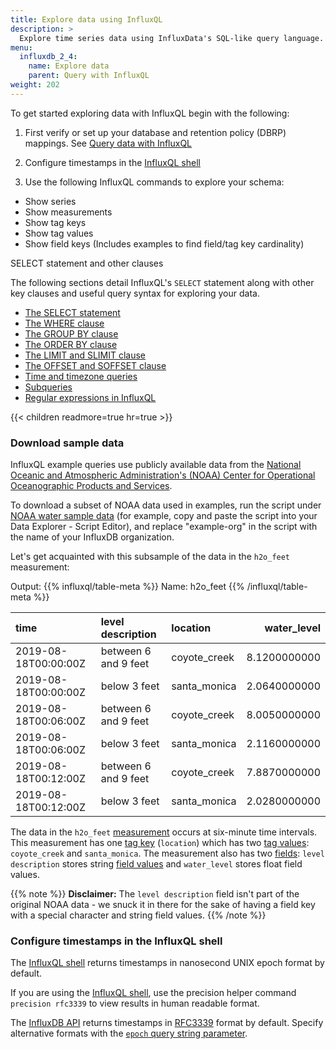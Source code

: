 ```yaml
---
title: Explore data using InfluxQL
description: >
  Explore time series data using InfluxData's SQL-like query language. Use the SELECT statement to query data from measurements, tags, and fields.
menu:
  influxdb_2_4:
    name: Explore data
    parent: Query with InfluxQL
weight: 202
---
```


To get started exploring data with InfluxQL begin with the following:

1. First verify or set up your database and retention policy (DBRP) mappings. See [Query data with InfluxQL](/influxdb/v2.4/query-data/influxql/)

2. Configure timestamps in the [InfluxQL shell](/influxdb/v2.4/query-data/influxql/explore-data/time-and-timezone/)

3. Use the following InfluxQL commands to explore your schema:
- Show series
- Show measurements
- Show tag keys
- Show tag values
- Show field keys (Includes examples to find field/tag key cardinality)

SELECT statement and other clauses

The following sections detail InfluxQL's `SELECT` statement along with other key clauses and useful query syntax for exploring your data.

- [The SELECT statement](/influxdb/v2.4/query-data/influxql/explore-data/select/)
- [The WHERE clause](/influxdb/v2.4/query-data/influxql/explore-data/where/)
- [The GROUP BY clause](/influxdb/v2.4/query-data/influxql/explore-data/group-by/)
- [The ORDER BY clause](/influxdb/v2.4/query-data/influxql/explore-data/order-by/)
- [The LIMIT and SLIMIT clause](/influxdb/v2.4/query-data/influxql/explore-data/limit-and-slimit/)
- [The OFFSET and SOFFSET clause](/influxdb/v2.4/query-data/influxql/explore-data/offset-and-soffset/)
- [Time and timezone queries](/influxdb/v2.4/query-data/influxql/explore-data/time-and-timezone/)
- [Subqueries](/influxdb/v2.4/query-data/influxql/explore-data/subqueries/)
- [Regular expressions in InfluxQL](/influxdb/v2.4/query-data/influxql/explore-data/regular-expressions/)

{{< children readmore=true hr=true >}}

### Download sample data

InfluxQL example queries use publicly available data from the
[National Oceanic and Atmospheric Administration's (NOAA) Center for Operational Oceanographic Products and Services](https://www.noaa.gov/).

To download a subset of NOAA data used in examples, run the script under [NOAA water sample data](/influxdb/v2.4/reference/sample-data/#noaa-water-sample-data) (for example, copy and paste the script into your Data Explorer - Script Editor), and replace "example-org" in the script with the name of your InfluxDB organization.

Let's get acquainted with this subsample of the data in the `h2o_feet` measurement:

Output:
{{% influxql/table-meta %}}
Name: h2o_feet
{{% /influxql/table-meta %}}

|time | level description | location | water_level |
| :------------------- | :------------------ | :----------------------- |----------------------:|
| 2019-08-18T00:00:00Z | between 6 and 9 feet |coyote_creek   | 8.1200000000 |
| 2019-08-18T00:00:00Z | below 3 feet | santa_monica          | 2.0640000000 |
| 2019-08-18T00:06:00Z | between 6 and 9 feet |	coyote_creek  | 8.0050000000 |
| 2019-08-18T00:06:00Z | below 3 feet|	santa_monica          | 2.1160000000 |
| 2019-08-18T00:12:00Z | between 6 and 9 feet|	coyote_creek  | 7.8870000000 |
| 2019-08-18T00:12:00Z | below 3 feet | santa_monica          | 2.0280000000 |                                     
                                                
The data in the `h2o_feet` [measurement](/influxdb/v2.4/reference/glossary/#measurement)
occurs at six-minute time intervals.
This measurement has one [tag key](influxdb/v2.4/reference/glossary/#tag-key)
(`location`) which has two [tag values](/influxdb/v2.4/reference/glossary/#tag-value):
`coyote_creek` and `santa_monica`.
The measurement also has two [fields](/influxdb/v2.4/reference/glossary/#field):
`level description` stores string [field values](/influxdb/v2.4/reference/glossary/#field-value)
and `water_level` stores float field values.

{{% note %}}
**Disclaimer:** The `level description` field isn't part of the original NOAA data - we snuck it in there for the sake of having a field key with a special character and string field values.
{{% /note %}}

### Configure timestamps in the InfluxQL shell

The [InfluxQL shell](/influxdb/v2.4/tools/influxql-shell/) returns timestamps in
nanosecond UNIX epoch format by default.

If you are using the [InfluxQL shell](/influxdb/v2.4/tools/influxql-shell/), use the precision helper command `precision rfc3339` to view results in human readable format.

The [InfluxDB API](/influxdb/v2.4/reference/api/influxdb-1x/) returns timestamps
in [RFC3339](https://www.ietf.org/rfc/rfc3339.txt) format by default.
Specify alternative formats with the [`epoch` query string parameter](/influxdb/v2.4/reference/api/influxdb-1x/).

